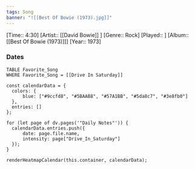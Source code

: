 ```yaml
---
tags: Song  
banner: "![[Best Of Bowie (1973).jpg]]"
---
```

[Time:: 4:30]
[Artist:: [[David Bowie]] ]
[Genre:: Rock]
[Played:: ]
[Album:: [[Best Of Bowie (1973)]]]
[Year:: 1973]
### Dates
````dataview
TABLE Favorite_Song
WHERE Favorite_Song = [[Drive In Saturday]]
````
  ```dataviewjs
const calendarData = { 
	colors: { 
		blue: ["#9ccfd8", "#5BAAB8", "#57A1BB", "#5da8c7", "#3e8fb0"] 
	}, 
	entries: [] 
}; 

for (let page of dv.pages('"Daily Notes"')) { 
	calendarData.entries.push({ 
		date: page.file.name, 
		intensity: page["Drive_In_Saturday"]
	}); 
} 

renderHeatmapCalendar(this.container, calendarData);
```
